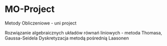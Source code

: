 # MO-Project
Metody Obliczeniowe - uni project

Rozwiązanie algebraicznych układów równań liniowych - metoda Thomasa, Gaussa-Seidela
Dyskretyzacja metodą pośrednią Laasonen
